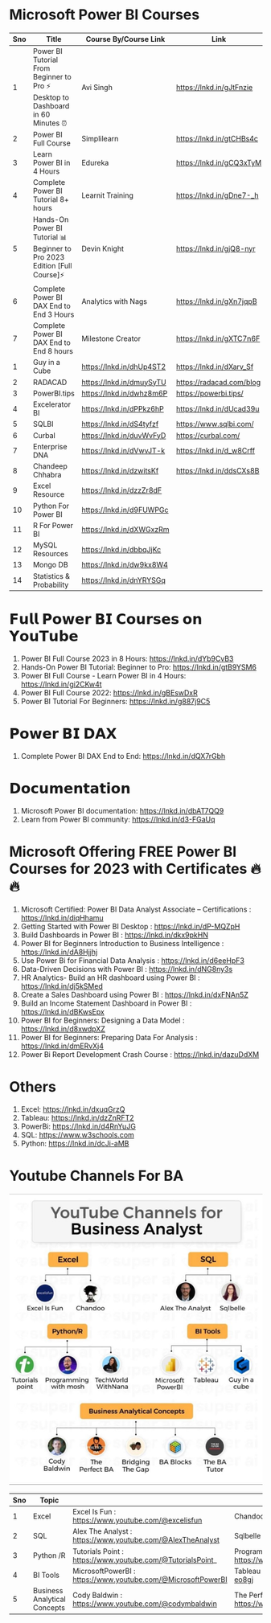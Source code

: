# Microsoft Power BI Courses
|Sno|Title|Course By/Course Link|Link|
|--|--|--|--|
|1|Power BI Tutorial From Beginner to Pro ⚡ Desktop to Dashboard in 60 Minutes ⏰ |Avi Singh|https://lnkd.in/gJtFnzie|
|2|Power BI Full Course|Simplilearn|https://lnkd.in/gtCHBs4c|
|3|Learn Power BI in 4 Hours | Edureka|https://lnkd.in/gCQ3xTyM|
|4|Complete Power BI Tutorial 8+ hours | Learnit Training| https://lnkd.in/gDne7-_h|
|5|Hands-On Power BI Tutorial 📊Beginner to Pro 2023 Edition [Full Course]⚡| Devin Knight|https://lnkd.in/gjQ8-nyr|
|6|Complete Power BI DAX End to End 3 Hours |Analytics with Nags|https://lnkd.in/gXn7jqpB|
|7|Complete Power BI DAX End to End 8 hours |Milestone Creator| https://lnkd.in/gXTC7n6F|
|1|Guy in a Cube|https://lnkd.in/dhUp4ST2|https://lnkd.in/dXarv_Sf|
|2|RADACAD|https://lnkd.in/dmuySyTU|https://radacad.com/blog|
|3️|PowerBI.tips|https://lnkd.in/dwhz8m6P|https://powerbi.tips/|
|4|Excelerator BI|https://lnkd.in/dPPkz6hP|https://lnkd.in/dUcad39u|
|5|SQLBI|https://lnkd.in/dS4tyfzf|https://www.sqlbi.com/|
|6|Curbal|https://lnkd.in/duvWvFyD|https://curbal.com/|
|7|Enterprise DNA|https://lnkd.in/dVwvJT-k|https://lnkd.in/d_w8Crff
|8|Chandeep Chhabra|https://lnkd.in/dzwitsKf|https://lnkd.in/ddsCXs8B
|9|Excel Resource|https://lnkd.in/dzzZr8dF
|10|Python For Power BI|https://lnkd.in/d9FUWPGc
|11|R For Power BI|https://lnkd.in/dXWGxzRm
|12|MySQL Resources|https://lnkd.in/dbbqJjKc
|13|Mongo DB|https://lnkd.in/dw9kx8W4
|14|Statistics & Probability|https://lnkd.in/dnYRYSGq

# 𝗙𝘂𝗹𝗹 𝗣𝗼𝘄𝗲𝗿 𝗕𝗜 𝗖𝗼𝘂𝗿𝘀𝗲𝘀 𝗼𝗻 𝗬𝗼𝘂𝗧𝘂𝗯𝗲
1. Power BI Full Course 2023 in 8 Hours: https://lnkd.in/dYb9CvB3
1. Hands-On Power BI Tutorial: Beginner to Pro: https://lnkd.in/gtB9YSM6
1. Power BI Full Course - Learn Power BI in 4 Hours: https://lnkd.in/gi2CKw4t
1. Power BI Full Course 2022: https://lnkd.in/gBEswDxR
1. Power BI Tutorial For Beginners: https://lnkd.in/g887j9C5

# 𝗣𝗼𝘄𝗲𝗿 𝗕𝗜 𝗗𝗔𝗫
1. Complete Power BI DAX End to End: https://lnkd.in/dQX7rGbh

# 𝗗𝗼𝗰𝘂𝗺𝗲𝗻𝘁𝗮𝘁𝗶𝗼𝗻
1. Microsoft Power BI documentation: https://lnkd.in/dbAT7QQ9
1. Learn from Power BI community: https://lnkd.in/d3-FGaUq


# Microsoft Offering FREE Power BI Courses for 2023 with Certificates 🔥🔥

1. Microsoft Certified: Power BI Data Analyst Associate – Certifications : https://lnkd.in/diqHhamu
2. Getting Started with Power BI Desktop : https://lnkd.in/dP-MQZpH
3. Build Dashboards in Power BI : https://lnkd.in/dkx9pkHN
4. Power BI for Beginners Introduction to Business Intelligence : https://lnkd.in/dA8Hjjhj
5. Use Power Bi for Financial Data Analysis : https://lnkd.in/d6eeHpF3
6. Data-Driven Decisions with Power BI : https://lnkd.in/dNG8ny3s
7. HR Analytics- Build an HR dashboard using Power BI : https://lnkd.in/dj5kSMed
8. Create a Sales Dashboard using Power BI : https://lnkd.in/dxFNAn5Z
9. Build an Income Statement Dashboard in Power BI : https://lnkd.in/dBKwsEpx
10. Power BI for Beginners: Designing a Data Model : https://lnkd.in/d8xwdpXZ
11. Power BI for Beginners: Preparing Data For Analysis : https://lnkd.in/dmERvXj4
12. Power Bi Report Development Crash Course : https://lnkd.in/dazuDdXM

# Others 
1. Excel: https://lnkd.in/dxuqGrzQ
2. Tableau: https://lnkd.in/dzZnRFT2
3. PowerBi: https://lnkd.in/d4RnYuJG
4. SQL: https://www.w3schools.com
5. Python: https://lnkd.in/dcJi-aMB


# Youtube Channels For BA 

![Banner](../images/BAChannels.jpeg)

|Sno|Topic| | | | | |
|--|--|--|--|--|--|--|
|1| Excel | Excel Is Fun : https://www.youtube.com/@excelisfun | Chandoo : https://www.youtube.com/@chandoo_ | 
|2| SQL   | Alex The Analyst : https://www.youtube.com/@AlexTheAnalyst | Sqlbelle : https://www.youtube.com/@sqlbelle | 
|3| Python /R | Tutorials Point : https://www.youtube.com/@TutorialsPoint_ | Programming With Mosh : https://www.youtube.com/@programmingwithmosh| TechWorld With Nana :https://www.youtube.com/@TechWorldwithNana | 
|4| BI Tools| MicrosoftPowerBI : https://www.youtube.com/@MicrosoftPowerBI | Tableau : https://www.youtube.com/@Tableau-eo8gj | Guy in a cube : https://www.youtube.com/@GuyInACube| 
|5| Business Analytical Concepts | Cody Baldwin : https://www.youtube.com/@codymbaldwin | The Perfect BA : https://www.youtube.com/@ThePrefectBA| Bridging The Gap : https://www.youtube.com/@BridgingTheGapYT| BA Blocks : https://www.youtube.com/@BABLOCKS| The BA Tutor : https://www.youtube.com/@TheBATutor | 
